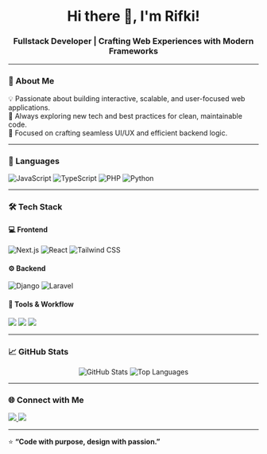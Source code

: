 <h1 align="center">Hi there 👋, I'm Rifki!</h1>
<h3 align="center">Fullstack Developer | Crafting Web Experiences with Modern Frameworks</h3>

---

### 🚀 About Me  
💡 Passionate about building interactive, scalable, and user-focused web applications.  
🧠 Always exploring new tech and best practices for clean, maintainable code.  
🎯 Focused on crafting seamless UI/UX and efficient backend logic.

---

### 🧠 Languages  
<p>
  <img src="https://img.shields.io/badge/JavaScript-F7DF1E?style=for-the-badge&logo=javascript&logoColor=black" alt="JavaScript" />
  <img src="https://img.shields.io/badge/TypeScript-3178C6?style=for-the-badge&logo=typescript&logoColor=white" alt="TypeScript" />
  <img src="https://img.shields.io/badge/PHP-777BB4?style=for-the-badge&logo=php&logoColor=white" alt="PHP" />
  <img src="https://img.shields.io/badge/Python-3776AB?style=for-the-badge&logo=python&logoColor=white" alt="Python" />
</p>

---

### 🛠️ Tech Stack  

#### 💻 Frontend  
<p>
  <img src="https://img.shields.io/badge/Next.js-000000?style=for-the-badge&logo=nextdotjs&logoColor=white" alt="Next.js" />
  <img src="https://img.shields.io/badge/React-20232A?style=for-the-badge&logo=react&logoColor=61DAFB" alt="React" />
  <img src="https://img.shields.io/badge/TailwindCSS-38B2AC?style=for-the-badge&logo=tailwindcss&logoColor=white" alt="Tailwind CSS" />
</p>

#### ⚙️ Backend  
<p>
  <img src="https://img.shields.io/badge/Django-092E20?style=for-the-badge&logo=django&logoColor=white" alt="Django" />
  <img src="https://img.shields.io/badge/Laravel-FF2D20?style=for-the-badge&logo=laravel&logoColor=white" alt="Laravel" />
</p>

#### 🧩 Tools & Workflow  
<p>
  <img src="https://img.shields.io/badge/Git-F05032?style=for-the-badge&logo=git&logoColor=white" />
  <img src="https://img.shields.io/badge/GitHub-181717?style=for-the-badge&logo=github&logoColor=white" />
  <img src="https://img.shields.io/badge/Vercel-000000?style=for-the-badge&logo=vercel&logoColor=white" />
</p>

---

### 📈 GitHub Stats  
<p align="center">
  <img src="https://github-readme-stats.vercel.dev/api?username=Rifki7284&show_icons=true&theme=radical" alt="GitHub Stats" />
  <img src="https://github-readme-stats.vercel.dev/api/top-langs/?username=Rifki7284&layout=compact&theme=radical" alt="Top Languages" />
</p>

---

### 🌐 Connect with Me  
<p>
  <a href="https://linkedin.com/in/rifki-ahmad-rivera-ba5b55269" target="_blank">
    <img src="https://img.shields.io/badge/LinkedIn-0077B5?style=for-the-badge&logo=linkedin&logoColor=white" />
  </a>
  <a href="mailto:rifkiahmadrivera07@gmail.com" target="_blank">
    <img src="https://img.shields.io/badge/Email-D14836?style=for-the-badge&logo=gmail&logoColor=white" />
  </a>
</p>

---

⭐ **“Code with purpose, design with passion.”**

